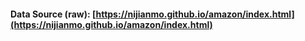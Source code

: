 #### Data Source (raw): [https://nijianmo.github.io/amazon/index.html](https://nijianmo.github.io/amazon/index.html)
